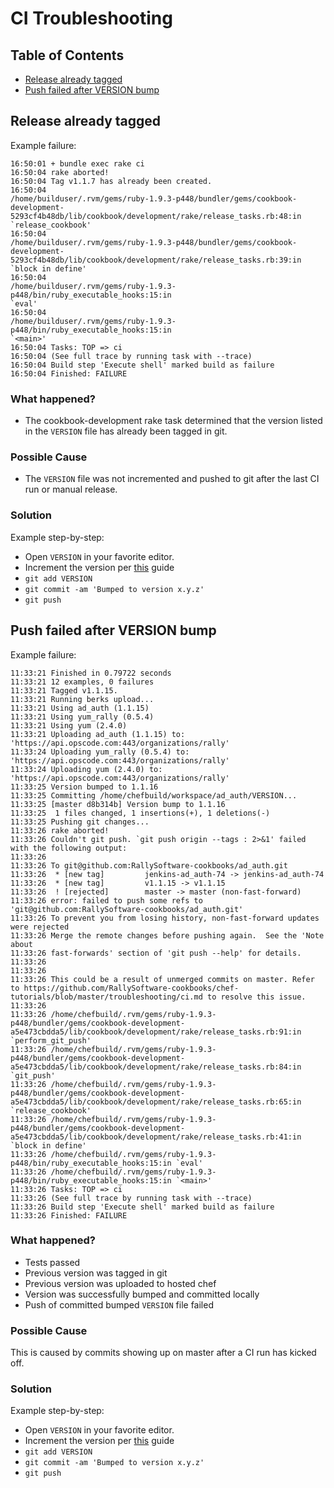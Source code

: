 # CI Troubleshooting

##  Table of Contents

- [Release already tagged](#release-already-tagged)   
- [Push failed after VERSION bump](#push-failed-after-version-bump)   

## Release already tagged

Example failure:

```shell
16:50:01 + bundle exec rake ci
16:50:04 rake aborted!
16:50:04 Tag v1.1.7 has already been created.
16:50:04
/home/builduser/.rvm/gems/ruby-1.9.3-p448/bundler/gems/cookbook-development-5293cf4b48db/lib/cookbook/development/rake/release_tasks.rb:48:in
`release_cookbook'
16:50:04
/home/builduser/.rvm/gems/ruby-1.9.3-p448/bundler/gems/cookbook-development-5293cf4b48db/lib/cookbook/development/rake/release_tasks.rb:39:in
`block in define'
16:50:04
/home/builduser/.rvm/gems/ruby-1.9.3-p448/bin/ruby_executable_hooks:15:in
`eval'
16:50:04
/home/builduser/.rvm/gems/ruby-1.9.3-p448/bin/ruby_executable_hooks:15:in
`<main>'
16:50:04 Tasks: TOP => ci
16:50:04 (See full trace by running task with --trace)
16:50:04 Build step 'Execute shell' marked build as failure
16:50:04 Finished: FAILURE
```

### What happened? 
- The cookbook-development rake task determined that the version listed
  in the `VERSION` file has already been tagged in git.

### Possible Cause
- The `VERSION` file was not incremented and pushed to git after the
  last CI run or manual release.

### Solution
Example step-by-step:

- Open `VERSION` in your favorite editor.
- Increment the version per [this](http://semver.org/) guide
- `git add VERSION`
- `git commit -am 'Bumped to version x.y.z'`
- `git push`
    
## Push failed after VERSION bump

Example failure:

```shell
11:33:21 Finished in 0.79722 seconds
11:33:21 12 examples, 0 failures
11:33:21 Tagged v1.1.15.
11:33:21 Running berks upload...
11:33:21 Using ad_auth (1.1.15)
11:33:21 Using yum_rally (0.5.4)
11:33:21 Using yum (2.4.0)
11:33:21 Uploading ad_auth (1.1.15) to: 'https://api.opscode.com:443/organizations/rally'
11:33:24 Uploading yum_rally (0.5.4) to: 'https://api.opscode.com:443/organizations/rally'
11:33:24 Uploading yum (2.4.0) to: 'https://api.opscode.com:443/organizations/rally'
11:33:25 Version bumped to 1.1.16
11:33:25 Committing /home/chefbuild/workspace/ad_auth/VERSION...
11:33:25 [master d8b314b] Version bump to 1.1.16
11:33:25  1 files changed, 1 insertions(+), 1 deletions(-)
11:33:25 Pushing git changes...
11:33:26 rake aborted!
11:33:26 Couldn't git push. `git push origin --tags : 2>&1' failed with the following output:
11:33:26 
11:33:26 To git@github.com:RallySoftware-cookbooks/ad_auth.git
11:33:26  * [new tag]         jenkins-ad_auth-74 -> jenkins-ad_auth-74
11:33:26  * [new tag]         v1.1.15 -> v1.1.15
11:33:26  ! [rejected]        master -> master (non-fast-forward)
11:33:26 error: failed to push some refs to 'git@github.com:RallySoftware-cookbooks/ad_auth.git'
11:33:26 To prevent you from losing history, non-fast-forward updates were rejected
11:33:26 Merge the remote changes before pushing again.  See the 'Note about
11:33:26 fast-forwards' section of 'git push --help' for details.
11:33:26 
11:33:26 
11:33:26 This could be a result of unmerged commits on master. Refer to https://github.com/RallySoftware-cookbooks/chef-tutorials/blob/master/troubleshooting/ci.md to resolve this issue.
11:33:26 
11:33:26 /home/chefbuild/.rvm/gems/ruby-1.9.3-p448/bundler/gems/cookbook-development-a5e473cbdda5/lib/cookbook/development/rake/release_tasks.rb:91:in `perform_git_push'
11:33:26 /home/chefbuild/.rvm/gems/ruby-1.9.3-p448/bundler/gems/cookbook-development-a5e473cbdda5/lib/cookbook/development/rake/release_tasks.rb:84:in `git_push'
11:33:26 /home/chefbuild/.rvm/gems/ruby-1.9.3-p448/bundler/gems/cookbook-development-a5e473cbdda5/lib/cookbook/development/rake/release_tasks.rb:65:in `release_cookbook'
11:33:26 /home/chefbuild/.rvm/gems/ruby-1.9.3-p448/bundler/gems/cookbook-development-a5e473cbdda5/lib/cookbook/development/rake/release_tasks.rb:41:in `block in define'
11:33:26 /home/chefbuild/.rvm/gems/ruby-1.9.3-p448/bin/ruby_executable_hooks:15:in `eval'
11:33:26 /home/chefbuild/.rvm/gems/ruby-1.9.3-p448/bin/ruby_executable_hooks:15:in `<main>'
11:33:26 Tasks: TOP => ci
11:33:26 (See full trace by running task with --trace)
11:33:26 Build step 'Execute shell' marked build as failure
11:33:26 Finished: FAILURE
```

### What happened?
- Tests passed
- Previous version was tagged in git
- Previous version was uploaded to hosted chef
- Version was successfully bumped and committed locally
- Push of committed bumped `VERSION` file failed

### Possible Cause
This is caused by commits showing up on master after a CI run has kicked
off. 

### Solution
Example step-by-step:

- Open `VERSION` in your favorite editor.
- Increment the version per [this](http://semver.org/) guide
- `git add VERSION`
- `git commit -am 'Bumped to version x.y.z'`
- `git push`

